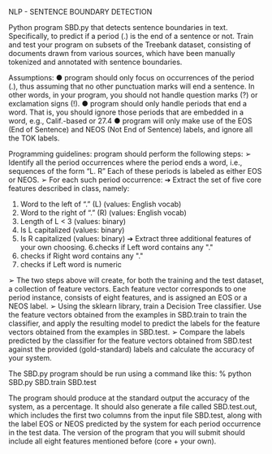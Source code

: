 NLP - SENTENCE BOUNDARY DETECTION

Python program SBD.py that detects sentence boundaries in text. Specifically, to predict if a period (.) is the end of a sentence or not. Train and test your program on subsets of the Treebank dataset, consisting of documents drawn from various sources, which have been manually tokenized and annotated with sentence boundaries.

Assumptions:
●	program should only focus on occurrences of the period (.), thus assuming that no other punctuation marks will end a sentence. In other words, in your program, you should not handle question marks (?) or exclamation signs (!).
●	program should only handle periods that end a word. That is, you should ignore those periods that are embedded in a word, e.g., Calif.-based or 27.4
●	program will only make use of the EOS (End of Sentence) and NEOS (Not End of Sentence) labels, and ignore all the TOK labels.

Programming guidelines:
program should perform the following steps:
➢	Identify all the period occurrences where the period ends a word, i.e., sequences of the form “L. R” Each of these periods is labeled as either EOS or NEOS.
➢	For each such period occurrence:
➔ Extract the set of five core features described in class, namely:
1.	Word to the left of “.” (L) (values: English vocab)
2.	Word to the right of “.” (R) (values: English vocab)
3.	Length of L < 3 (values:  binary)
4.	Is L capitalized (values: binary)
5.	Is R capitalized (values: binary)
➔ Extract three additional features of your own choosing.
6.checks if Left word contains any "."
7. checks if Right word contains any "."
8. checks if Left word is numeric

 
➢	The two steps above will create, for both the training and the test dataset, a collection of feature vectors. Each feature vector corresponds to one period instance, consists of eight features, and is assigned an EOS or a NEOS label.
➢	Using the sklearn library, train a Decision Tree classifier. Use the feature vectors obtained from the examples in SBD.train to train the classifier, and apply the resulting model to predict the labels for the feature vectors obtained from the examples in SBD.test.
➢	Compare the labels predicted by the classifier for the feature vectors obtained from SBD.test against the provided (gold-standard) labels and calculate the accuracy of your system.

The SBD.py program should be run using a command like this:
% python SBD.py SBD.train SBD.test

The program should produce at the standard output the accuracy of the system, as a percentage. It should also generate a file called SBD.test.out, which includes the first two columns from the input file SBD.test, along with the label EOS or NEOS predicted by the system for each period occurrence in the test data. The version of the program that you will submit should include all eight features mentioned before (core + your own).

